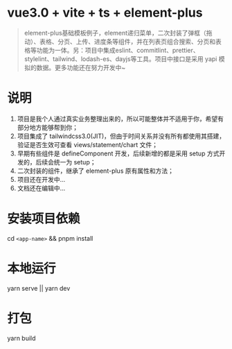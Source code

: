 # vue3.0 + vite + ts + element-plus
> element-plus基础模板例子，element递归菜单，二次封装了弹框（拖动）、表格、分页、上传、进度条等组件，并在列表页组合搜索、分页和表格等功能为一体。另：项目中集成eslint、commitlint、prettier、stylelint、tailwind、lodash-es、dayjs等工具。项目中接口是采用 yapi 模拟的数据。更多功能还在努力开发中~

# 说明
1. 项目是我个人通过真实业务整理出来的，所以可能整体并不适用于你，希望有部分地方能够帮到你；
2. 项目集成了 tailwindcss3.0(JIT)，但由于时间关系并没有所有都使用其搭建，验证是否生效可查看 views/statement/chart 文件；
3. 早期有些组件是 defineComponent 开发，后续新增的都是采用 setup 方式开发的，后续会统一为 setup；
4. 二次封装的组件，继承了 element-plus 原有属性和方法；
5. 项目还在开发中...
6. 文档还在编辑中...
# 安装项目依赖

cd `<app-name>` && pnpm install

# 本地运行

yarn serve || yarn dev

# 打包

yarn build

